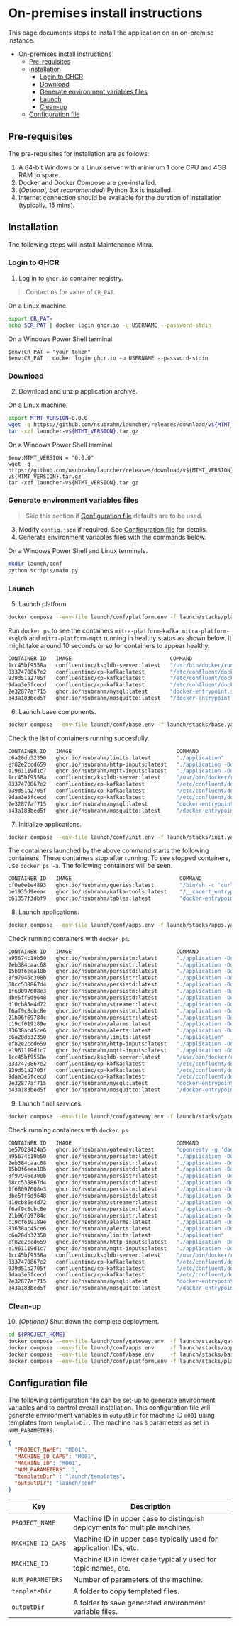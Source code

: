 # On-premises install instructions

This page documents steps to install the application on an on-premise instance.

- [On-premises install instructions](#on-premises-install-instructions)
  - [Pre-requisites](#pre-requisites)
  - [Installation](#installation)
    - [Login to GHCR](#login-to-ghcr)
    - [Download](#download)
    - [Generate environment variables files](#generate-environment-variables-files)
    - [Launch](#launch)
    - [Clean-up](#clean-up)
  - [Configuration file](#configuration-file)

## Pre-requisites

The pre-requisites for installation are as follows:

1. A 64-bit Windows or a Linux server with minimum 1 core CPU and 4GB RAM to spare.
2. Docker and Docker Compose are pre-installed.
3. (_Optional, but recommended_) Python 3.x is installed.
4. Internet connection should be available for the duration of installation (typically, 15 mins).

## Installation

The following steps will install Maintenance Mitra.

### Login to GHCR

1. Log in to `ghcr.io` container registry.

> Contact us for value of `CR_PAT`.

On a Linux machine.

```bash
export CR_PAT=
echo $CR_PAT | docker login ghcr.io -u USERNAME --password-stdin
```

On a Windows Power Shell terminal.

```shell
$env:CR_PAT = "your_token"
$env:CR_PAT | docker login ghcr.io -u USERNAME --password-stdin
```

### Download

2. Download and unzip application archive.

On a Linux machine.

```bash
export MTMT_VERSION=0.0.0
wget -q https://github.com/nsubrahm/launcher/releases/download/v${MTMT_VERSION}/launcher-v${MTMT_VERSION}.tar.gz
tar -xzf launcher-v${MTMT_VERSION}.tar.gz
```

On a Windows Power Shell terminal.

```shell
$env:MTMT_VERSION = "0.0.0"
wget -q https://github.com/nsubrahm/launcher/releases/download/v${MTMT_VERSION}/launcher-v${MTMT_VERSION}.tar.gz
tar -xzf launcher-v${MTMT_VERSION}.tar.gz
```

### Generate environment variables files

> Skip this section if [Configuration file](#configuration-file) defaults are to be used.

3. Modify `config.json` if required. See [Configuration file](#configuration-file) for details.
4. Generate environment variables files with the commands below.

On a Windows Power Shell and Linux terminals.

```bash
mkdir launch/conf
python scripts/main.py
```

### Launch

5. Launch platform.

```bash
docker compose --env-file launch/conf/platform.env -f launch/stacks/platform.yaml up -d
```

Run `docker ps` to see the containers `mitra-platform-kafka`, `mitra-platform-ksqldb` and `mitra-platform-mqtt` running in healthy status as shown below. It might take around 10 seconds or so for containers to appear healthy.

```bash
CONTAINER ID   IMAGE                               COMMAND                  CREATED          STATUS                    PORTS                 NAMES
1cc45bf9558a   confluentinc/ksqldb-server:latest   "/usr/bin/docker/run"    39 minutes ago   Up 39 minutes (healthy)                         mitra-platform-ksqldb
8337470867e2   confluentinc/cp-kafka:latest        "/etc/confluent/dock…"   39 minutes ago   Up 39 minutes (healthy)   9092/tcp              mitra-platform-broker-2
939d51a2705f   confluentinc/cp-kafka:latest        "/etc/confluent/dock…"   39 minutes ago   Up 39 minutes (healthy)   9092/tcp              mitra-platform-broker-1
9daa3e5fcecd   confluentinc/cp-kafka:latest        "/etc/confluent/dock…"   39 minutes ago   Up 39 minutes (healthy)   9092/tcp              mitra-platform-broker-3
2e32877af715   ghcr.io/nsubrahm/mysql:latest       "docker-entrypoint.s…"   39 minutes ago   Up 39 minutes             3306/tcp, 33060/tcp   mitra-platform-mysql
b43a183bed5f   ghcr.io/nsubrahm/mosquitto:latest   "/docker-entrypoint.…"   39 minutes ago   Up 39 minutes             1883/tcp              mitra-platform-mqtt
```

6. Launch base components.

```bash
docker compose --env-file launch/conf/base.env -f launch/stacks/base.yaml up -d
```

Check the list of containers running succesfully.

```bash
CONTAINER ID   IMAGE                                 COMMAND                  CREATED          STATUS                    PORTS                 NAMES
c6a28db32350   ghcr.io/nsubrahm/limits:latest        "./application"          2 minutes ago    Up 2 minutes              8083/tcp              mitra-base-limits
ef82e2ccd659   ghcr.io/nsubrahm/http-inputs:latest   "./application -Dqua…"   2 minutes ago    Up 2 minutes              8080/tcp              mitra-base-httpin
e1961119d1c7   ghcr.io/nsubrahm/mqtt-inputs:latest   "./application -Dqua…"   2 minutes ago    Up 2 minutes              8080/tcp              mitra-base-mqttin
1cc45bf9558a   confluentinc/ksqldb-server:latest     "/usr/bin/docker/run"    50 minutes ago   Up 49 minutes (healthy)                         mitra-platform-ksqldb
8337470867e2   confluentinc/cp-kafka:latest          "/etc/confluent/dock…"   50 minutes ago   Up 50 minutes (healthy)   9092/tcp              mitra-platform-broker-2
939d51a2705f   confluentinc/cp-kafka:latest          "/etc/confluent/dock…"   50 minutes ago   Up 50 minutes (healthy)   9092/tcp              mitra-platform-broker-1
9daa3e5fcecd   confluentinc/cp-kafka:latest          "/etc/confluent/dock…"   50 minutes ago   Up 50 minutes (healthy)   9092/tcp              mitra-platform-broker-3
2e32877af715   ghcr.io/nsubrahm/mysql:latest         "docker-entrypoint.s…"   50 minutes ago   Up 50 minutes             3306/tcp, 33060/tcp   mitra-platform-mysql
b43a183bed5f   ghcr.io/nsubrahm/mosquitto:latest     "/docker-entrypoint.…"   50 minutes ago   Up 50 minutes             1883/tcp              mitra-platform-mqtt
```

7. Initialize applications.

```bash
docker compose --env-file launch/conf/init.env -f launch/stacks/init.yaml up -d
```

The containers launched by the above command starts the following containers. These containers stop after running. To see stopped containers, use `docker ps -a`. The following containers will be seen.

```bash
CONTAINER ID   IMAGE                                  COMMAND                  CREATED              STATUS                          PORTS                              NAMES
cf0e0e1e4893   ghcr.io/nsubrahm/queries:latest        "/bin/sh -c 'curl -X…"   About a minute ago   Exited (0) 39 seconds ago                                          mitra-m001-init-queris
be1935d9eeac   ghcr.io/nsubrahm/kafka-tools:latest    "/__cacert_entrypoin…"   About a minute ago   Exited (0) 42 seconds ago                                          mitra-m001-init-topics
c61357f3dbf9   ghcr.io/nsubrahm/tables:latest         "docker-entrypoint.s…"   About a minute ago   Exited (0) About a minute ago                                      mitra-m001-init-tables
```

8. Launch applications.

```bash
docker compose --env-file launch/conf/apps.env -f launch/stacks/apps.yaml up -d
```

Check running containers with `docker ps`.

```bash
CONTAINER ID   IMAGE                                 COMMAND                  CREATED              STATUS                            PORTS                 NAMES
a95674c19b50   ghcr.io/nsubrahm/persistm:latest      "./application -Dqua…"   About a minute ago   Up 59 seconds (unhealthy)                               mitra-m001-apps-persistm-3
2eb384caac68   ghcr.io/nsubrahm/persistr:latest      "./application -Dqua…"   About a minute ago   Up 59 seconds (unhealthy)                               mitra-m001-apps-persistr-2
15b0f6eea18b   ghcr.io/nsubrahm/persistd:latest      "./application -Dqua…"   About a minute ago   Up 59 seconds (unhealthy)                               mitra-m001-apps-persistd-1
8f97946c308b   ghcr.io/nsubrahm/persistr:latest      "./application -Dqua…"   About a minute ago   Up 55 seconds (unhealthy)                               mitra-m001-apps-persistr-1
68cc538867d4   ghcr.io/nsubrahm/persistd:latest      "./application -Dqua…"   About a minute ago   Up 54 seconds (unhealthy)                               mitra-m001-apps-persistd-2
1f68097608e3   ghcr.io/nsubrahm/persistm:latest      "./application -Dqua…"   About a minute ago   Up 53 seconds (unhealthy)                               mitra-m001-apps-persistm-2
dbe5ff6d9648   ghcr.io/nsubrahm/persistd:latest      "./application -Dqua…"   About a minute ago   Up 47 seconds (unhealthy)                               mitra-m001-apps-persistd-3
d10cb85e4d72   ghcr.io/nsubrahm/streamer:latest      "./application -Dqua…"   About a minute ago   Up 59 seconds (healthy)           8080/tcp              mitra-m001-apps-events
f6af9c8cbc8e   ghcr.io/nsubrahm/persistm:latest      "./application -Dqua…"   About a minute ago   Up 46 seconds (unhealthy)                               mitra-m001-apps-persistm-1
21b96f69784c   ghcr.io/nsubrahm/persistr:latest      "./application -Dqua…"   About a minute ago   Up 47 seconds (unhealthy)                               mitra-m001-apps-persistr-3
c19cf619189e   ghcr.io/nsubrahm/alarms:latest        "./application -Dqua…"   About a minute ago   Up About a minute (healthy)       8080/tcp              mitra-m001-apps-alarms
83638ac45ce6   ghcr.io/nsubrahm/alerts:latest        "./application -Dqua…"   About a minute ago   Up About a minute (healthy)       8080/tcp              mitra-m001-apps-alerts
c6a28db32350   ghcr.io/nsubrahm/limits:latest        "./application"          10 minutes ago       Up 10 minutes                     8083/tcp              mitra-base-limits
ef82e2ccd659   ghcr.io/nsubrahm/http-inputs:latest   "./application -Dqua…"   10 minutes ago       Up 10 minutes                     8080/tcp              mitra-base-httpin
e1961119d1c7   ghcr.io/nsubrahm/mqtt-inputs:latest   "./application -Dqua…"   10 minutes ago       Up 10 minutes                     8080/tcp              mitra-base-mqttin
1cc45bf9558a   confluentinc/ksqldb-server:latest     "/usr/bin/docker/run"    58 minutes ago       Up 57 minutes (healthy)                                 mitra-platform-ksqldb
8337470867e2   confluentinc/cp-kafka:latest          "/etc/confluent/dock…"   58 minutes ago       Up 58 minutes (healthy)           9092/tcp              mitra-platform-broker-2
939d51a2705f   confluentinc/cp-kafka:latest          "/etc/confluent/dock…"   58 minutes ago       Up 58 minutes (healthy)           9092/tcp              mitra-platform-broker-1
9daa3e5fcecd   confluentinc/cp-kafka:latest          "/etc/confluent/dock…"   58 minutes ago       Up 58 minutes (healthy)           9092/tcp              mitra-platform-broker-3
2e32877af715   ghcr.io/nsubrahm/mysql:latest         "docker-entrypoint.s…"   58 minutes ago       Up 58 minutes                     3306/tcp, 33060/tcp   mitra-platform-mysql
b43a183bed5f   ghcr.io/nsubrahm/mosquitto:latest     "/docker-entrypoint.…"   58 minutes ago       Up 58 minutes                     1883/tcp              mitra-platform-mqtt
```

9. Launch final services.

```bash
docker compose --env-file launch/conf/gateway.env -f launch/stacks/gateway.yaml up -d
```

Check running containers with `docker ps`.

```bash
CONTAINER ID   IMAGE                                 COMMAND                  CREATED              STATUS                            PORTS                 NAMES
be57028424a5   ghcr.io/nsubrahm/gateway:latest       "openresty -g 'daemo…"   13 seconds ago       Up 8 seconds (health: starting)   0.0.0.0:80->80/tcp    mitra-final-gateway
a95674c19b50   ghcr.io/nsubrahm/persistm:latest      "./application -Dqua…"   About a minute ago   Up 59 seconds (unhealthy)                               mitra-m001-apps-persistm-3
2eb384caac68   ghcr.io/nsubrahm/persistr:latest      "./application -Dqua…"   About a minute ago   Up 59 seconds (unhealthy)                               mitra-m001-apps-persistr-2
15b0f6eea18b   ghcr.io/nsubrahm/persistd:latest      "./application -Dqua…"   About a minute ago   Up 59 seconds (unhealthy)                               mitra-m001-apps-persistd-1
8f97946c308b   ghcr.io/nsubrahm/persistr:latest      "./application -Dqua…"   About a minute ago   Up 55 seconds (unhealthy)                               mitra-m001-apps-persistr-1
68cc538867d4   ghcr.io/nsubrahm/persistd:latest      "./application -Dqua…"   About a minute ago   Up 54 seconds (unhealthy)                               mitra-m001-apps-persistd-2
1f68097608e3   ghcr.io/nsubrahm/persistm:latest      "./application -Dqua…"   About a minute ago   Up 53 seconds (unhealthy)                               mitra-m001-apps-persistm-2
dbe5ff6d9648   ghcr.io/nsubrahm/persistd:latest      "./application -Dqua…"   About a minute ago   Up 47 seconds (unhealthy)                               mitra-m001-apps-persistd-3
d10cb85e4d72   ghcr.io/nsubrahm/streamer:latest      "./application -Dqua…"   About a minute ago   Up 59 seconds (healthy)           8080/tcp              mitra-m001-apps-events
f6af9c8cbc8e   ghcr.io/nsubrahm/persistm:latest      "./application -Dqua…"   About a minute ago   Up 46 seconds (unhealthy)                               mitra-m001-apps-persistm-1
21b96f69784c   ghcr.io/nsubrahm/persistr:latest      "./application -Dqua…"   About a minute ago   Up 47 seconds (unhealthy)                               mitra-m001-apps-persistr-3
c19cf619189e   ghcr.io/nsubrahm/alarms:latest        "./application -Dqua…"   About a minute ago   Up About a minute (healthy)       8080/tcp              mitra-m001-apps-alarms
83638ac45ce6   ghcr.io/nsubrahm/alerts:latest        "./application -Dqua…"   About a minute ago   Up About a minute (healthy)       8080/tcp              mitra-m001-apps-alerts
c6a28db32350   ghcr.io/nsubrahm/limits:latest        "./application"          10 minutes ago       Up 10 minutes                     8083/tcp              mitra-base-limits
ef82e2ccd659   ghcr.io/nsubrahm/http-inputs:latest   "./application -Dqua…"   10 minutes ago       Up 10 minutes                     8080/tcp              mitra-base-httpin
e1961119d1c7   ghcr.io/nsubrahm/mqtt-inputs:latest   "./application -Dqua…"   10 minutes ago       Up 10 minutes                     8080/tcp              mitra-base-mqttin
1cc45bf9558a   confluentinc/ksqldb-server:latest     "/usr/bin/docker/run"    58 minutes ago       Up 57 minutes (healthy)                                 mitra-platform-ksqldb
8337470867e2   confluentinc/cp-kafka:latest          "/etc/confluent/dock…"   58 minutes ago       Up 58 minutes (healthy)           9092/tcp              mitra-platform-broker-2
939d51a2705f   confluentinc/cp-kafka:latest          "/etc/confluent/dock…"   58 minutes ago       Up 58 minutes (healthy)           9092/tcp              mitra-platform-broker-1
9daa3e5fcecd   confluentinc/cp-kafka:latest          "/etc/confluent/dock…"   58 minutes ago       Up 58 minutes (healthy)           9092/tcp              mitra-platform-broker-3
2e32877af715   ghcr.io/nsubrahm/mysql:latest         "docker-entrypoint.s…"   58 minutes ago       Up 58 minutes                     3306/tcp, 33060/tcp   mitra-platform-mysql
b43a183bed5f   ghcr.io/nsubrahm/mosquitto:latest     "/docker-entrypoint.…"   58 minutes ago       Up 58 minutes                     1883/tcp              mitra-platform-mqtt
```

### Clean-up

10. _(Optional)_ Shut down the complete deployment.

```bash
cd ${PROJECT_HOME}
docker compose --env-file launch/conf/gateway.env  -f launch/stacks/gateway.yaml down
docker compose --env-file launch/conf/apps.env     -f launch/stacks/apps.yaml down
docker compose --env-file launch/conf/base.env     -f launch/stacks/base.yaml down
docker compose --env-file launch/conf/platform.env -f launch/stacks/platform.yaml down
```

## Configuration file

The following configuration file can be set-up to generate environment variables and to control overall installation. This configuration file will generate environment variables in `outputDir` for machine ID `m001` using templates from `templateDir`. The machine has `3` parameters as set in `NUM_PARAMETERS`.

```json
{
  "PROJECT_NAME": "M001",
  "MACHINE_ID_CAPS": "M001",
  "MACHINE_ID": "m001",
  "NUM_PARAMETERS": 3,
  "templateDir" : "launch/templates",
  "outputDir": "launch/conf"
}
```

| Key               | Description                                                                |
| ----------------- | -------------------------------------------------------------------------- |
| `PROJECT_NAME`    | Machine ID in upper case to distinguish deployments for multiple machines. |
| `MACHINE_ID_CAPS` | Machine ID in upper case typically used for application IDs, etc.          |
| `MACHINE_ID`      | Machine ID in lower case typically used for topic names, etc.              |
| `NUM_PARAMETERS`  | Number of parameters of the machine.                                       |
| `templateDir`     | A folder to copy templated files.                                          |
| `outputDir`       | A folder to save generated environment variable files.                     |
